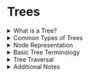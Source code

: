# Trees

<details>
<summary>What is a Tree? </summary>

First of all, a tree is a graph with no cycles.
  - A graph is a set of nodes and edges.

</details>

<details>
<summary>Common Types of Trees</summary>

## Common Trees

- Generic binary tree
- [Binary search tree](./Notes/BST.md)
- [Avl tree](./Notes/AVL.md)
- [Hash](./Notes/Hash.md)
- [Heap](./Notes/Heap.md)
- [Red-black tree](./Notes/RedBlack.md)

</details>

<details>
<summary>Node Representation</summary>

### Node Representation

```js
class TreeNode {
  constructor(value) {
    this.value = value;
    this.left = null;
    this.right = null;
  }
}
```
</details>

<details>
<summary>Basic Tree Terminology</summary>

## Basic Tree Terminology

- **tree** - graph with no cycles
- **binary tree** - tree where nodes have at most 2 nodes
- **root** - the ultimate parent, the single node of a tree that can access every other node through edges; by definition the root will not have a parent
- **internal node** - a node that has children
- **leaf** - a node that does not have any children
- **path** - a series of nodes that can be traveled through edges - for example A, B, E is a path through the above tree
- **edge** - a connection between two nodes
- **balanced** - a tree where the difference in height between any two nodes is at most 1
- **complete** - a tree where all levels are filled, with the possible exception of the last level and the bottom has all nodes filled as far left as possible
- **depth** - the number of edges from the root to a node
- **BFS** - breadth first search (Uses a queue)
- **DFS** - depth first search (Uses a stack)
  - **Pre-order** - visit the root node first, then visit the left subtree, then the right subtree
  - **In-order** - visit the left subtree, then the root node, then the right subtree
  - **Post-order** - visit the left subtree, then the right subtree, then the root node

</details>

<details>
<summary>Tree Traversal</summary>

### All Traversal Methods are O(n)

<details>
<summary> Tree Traversal Visualization                                                                                                                                                                                                                                                                                                                                                                                                                                                                                                                                                                                                                                </summary>

![](https://miro.medium.com/max/1004/1*eyqACQAziXkSuMNmMeTa6A.png)

</details>

1. **BFS** - Breadth First Search (Uses a queue)

```js
function bfs(root) { // Iterative
  const queue = [root];
  const visited = [];

  while (queue.length) {
    const node = queue.shift();
    visited.push(node);

    if (node.left) {
      queue.push(node.left);
    }

    if (node.right) {
      queue.push(node.right);
    }
  }

  return visited;
}
```

2. **DFS** - Depth First Search (Uses a stack)
  - **Pre-order** - root, left, right >> [leetcode](https://leetcode.com/problems/binary-tree-preorder-traversal/)
  - **In-order** - left, root, right >> [leetcode](https://leetcode.com/problems/binary-tree-inorder-traversal/)
  - **Post-order** - left, right, root >> [leetcode](https://leetcode.com/problems/binary-tree-postorder-traversal/)

**DFS Iterative**

```js
ffunction preOrderArrayIter(root) { // Preorder traversal => root, left, right
  if (!root) return []; // base case
  const result = [];
  const stack = [root];
  while (stack.length) {
    const node = stack.pop(); // pop the last element
    result.push(node.val);  // push the value 1) visit root
    if (node.right) {
      stack.push(node.right); // push the right child
    }
    if (node.left) {
      stack.push(node.left); // push the left child
    }
  }
  return result;
}

function inOrderArrayIter(root) { // Inorder traversal => left, root, right
  if (!root) return [];
  const result = [];
  const stack = [];
  let current = root;
  while (stack.length || current) { // while the stack is not empty or the current node is not null
    if (current) { // if the current node is not null
      stack.push(current); // push the current node to the stack
      current = current.left; // set the current node to the left child
    } else {
      current = stack.pop();  // set the current node to the last element in the stack
      result.push(current.val); // push the value of the current node to the result
      current = current.right; // set the current node to the right child
    }
  }
  return result; // return the result
}

function postOrderArrayIter(root) { // Postorder traversal => left, right, root
  if (!root) return [];
  const result = [];
  const stack = [root];
  while (stack.length) {
    const node = stack.pop();
    result.push(node.val);
    if (node.left) {
      stack.push(node.left);
    }
    if (node.right) {
      stack.push(node.right);
    }
  }
  return result.reverse(); // return the result
}
```
**DFS Recursive**

```js

function preOrderArrayRecur(root) { // root, left, right
    if (!root) return [];

    return [ 
        root.val,
        ...preOrderArrayRecur(root.left), // left
        ...preOrderArrayRecur(root.right) 
    ];
}

function inOrderArrayRecur(root) { // left, root, right
    if (!root) return [];

    return [ 
        ...inOrderArrayRecur(root.left), 
        root.val, 
        ...inOrderArrayRecur(root.right) 
    ];
}

function postOrderArrayRecur(root) { // left, right, root
    if (!root) return [];

    return [
        ...postOrderArrayRecur(root.left),
        ...postOrderArrayRecur(root.right),
        root.val,
    ];
}

```

</details>

<details>
<summary> Additional Notes </summary>

- [BST ](./Notes/BST.md)
- [Hash](./Notes/Hash.md)
- [Heap](./Notes/Heap.md)
- [AVL ](./Notes/AVL.md)
- [Red Black](./Notes/RedBlack.md)